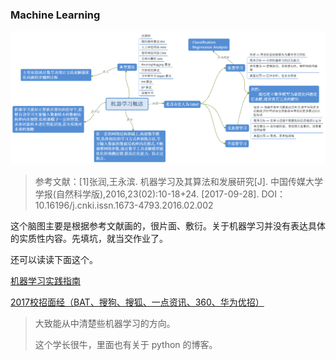 ### Machine Learning


![机器学习概述](./image/机器学习概述.png)

> 参考文献：[1]张润,王永滨. 机器学习及其算法和发展研究[J]. 中国传媒大学学报(自然科学版),2016,23(02):10-18+24. [2017-09-28]. DOI：10.16196/j.cnki.issn.1673-4793.2016.02.002

这个脑图主要是根据参考文献画的，很片面、敷衍。关于机器学习并没有表达具体的实质性内容。先填坑，就当交作业了。

还可以读读下面这个。

[机器学习实践指南](./机器学习实践指南.doxc)

[2017校招面经（BAT、搜狗、搜狐、一点资讯、360、华为优招）](http://blog.csdn.net/a819825294/article/details/52814653)
> 大致能从中清楚些机器学习的方向。
> 
> 这个学长很牛，里面也有关于 python 的博客。

